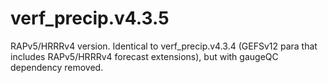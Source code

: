 # verf_precip.v4.3.5
RAPv5/HRRRv4 version. Identical to verf_precip.v4.3.4 (GEFSv12 para that includes RAPv5/HRRRv4 forecast extensions), but with gaugeQC dependency removed.
